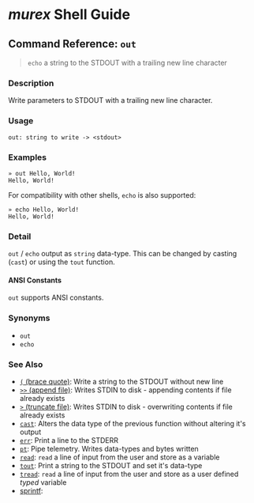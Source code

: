 # _murex_ Shell Guide

## Command Reference: `out`

> `echo` a string to the STDOUT with a trailing new line character

### Description

Write parameters to STDOUT with a trailing new line character.

### Usage

    out: string to write -> <stdout>

### Examples

    » out Hello, World!
    Hello, World!
    
For compatibility with other shells, `echo` is also supported:

    » echo Hello, World!
    Hello, World!

### Detail

`out` / `echo` output as `string` data-type. This can be changed by casting
(`cast`) or using the `tout` function.

#### ANSI Constants

`out` supports ANSI constants.

### Synonyms

* `out`
* `echo`


### See Also

* [`(` (brace quote)](../commands/brace-quote.md):
  Write a string to the STDOUT without new line
* [`>>` (append file)](../commands/greater-than-greater-than.md):
  Writes STDIN to disk - appending contents if file already exists
* [`>` (truncate file)](../commands/greater-than.md):
  Writes STDIN to disk - overwriting contents if file already exists
* [`cast`](../commands/cast.md):
  Alters the data type of the previous function without altering it's output
* [`err`](../commands/err.md):
  Print a line to the STDERR
* [`pt`](../commands/pt.md):
  Pipe telemetry. Writes data-types and bytes written
* [`read`](../commands/read.md):
  `read` a line of input from the user and store as a variable
* [`tout`](../commands/tout.md):
  Print a string to the STDOUT and set it's data-type
* [`tread`](../commands/tread.md):
  `read` a line of input from the user and store as a user defined *typed* variable
* [sprintf](../commands/sprintf.md):
  